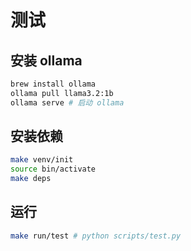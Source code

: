 # 测试

## 安装 ollama

```sh
brew install ollama
ollama pull llama3.2:1b
ollama serve # 启动 ollama
```

## 安装依赖

```sh
make venv/init
source bin/activate
make deps
```


## 运行

```sh
make run/test # python scripts/test.py
```
